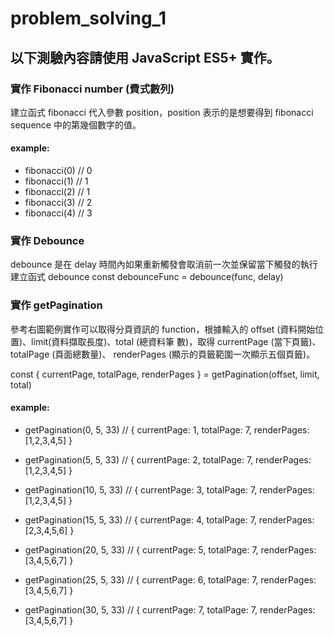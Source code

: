 # problem_solving_1

## 以下測驗內容請使用 JavaScript ES5+ 實作。

### 實作 Fibonacci number (費式數列)

建立函式 fibonacci 代入參數 position，position 表示的是想要得到 fibonacci
sequence 中的第幾個數字的值。

#### example:

- fibonacci(0) // 0
- fibonacci(1) // 1
- fibonacci(2) // 1
- fibonacci(3) // 2
- fibonacci(4) // 3

### 實作 Debounce

debounce 是在 delay 時間內如果重新觸發會取消前一次並保留當下觸發的執行
建立函式 debounce
const debounceFunc = debounce(func, delay)

### 實作 getPagination

參考右圖範例實作可以取得分頁資訊的 function，根據輸入的
offset (資料開始位置)、limit(資料擷取長度)、total (總資料筆
數)，取得 currentPage (當下頁籤)、totalPage (頁面總數量)、
renderPages (顯示的頁籤範圍一次顯示五個頁籤)。

const { currentPage, totalPage, renderPages } = getPagination(offset, limit, total)

#### example:

- getPagination(0, 5, 33) // { currentPage: 1, totalPage: 7, renderPages: [1,2,3,4,5] }

- getPagination(5, 5, 33) // { currentPage: 2, totalPage: 7, renderPages: [1,2,3,4,5] }

- getPagination(10, 5, 33) // { currentPage: 3, totalPage: 7, renderPages: [1,2,3,4,5] }

- getPagination(15, 5, 33) // { currentPage: 4, totalPage: 7, renderPages: [2,3,4,5,6] }

- getPagination(20, 5, 33) // { currentPage: 5, totalPage: 7, renderPages: [3,4,5,6,7] }

- getPagination(25, 5, 33) // { currentPage: 6, totalPage: 7, renderPages: [3,4,5,6,7] }

- getPagination(30, 5, 33) // { currentPage: 7, totalPage: 7, renderPages: [3,4,5,6,7] }
